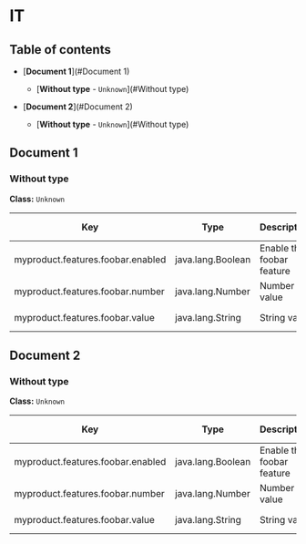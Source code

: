 
# IT



## Table of contents


* [**Document 1**](#Document 1)
  * [**Without type** - `Unknown`](#Without type)

* [**Document 2**](#Document 2)
  * [**Without type** - `Unknown`](#Without type)




## Document 1


### Without type
**Class:** `Unknown`

| Key | Type | Description | Default value | Deprecation | Environment variable| 
|-----|------|-------------|---------------|-------------| -------------| 
 | myproduct.features.foobar.enabled | java.lang.Boolean | Enable the foobar feature | true |  | `MYPRODUCT_FEATURES_FOOBAR_ENABLED` | 
 | myproduct.features.foobar.number | java.lang.Number | Number value | 12.99 |  | `MYPRODUCT_FEATURES_FOOBAR_NUMBER` | 
 | myproduct.features.foobar.value | java.lang.String | String value | Hello world |  | `MYPRODUCT_FEATURES_FOOBAR_VALUE` | 


## Document 2


### Without type
**Class:** `Unknown`

| Key | Type | Description | Default value | Deprecation | Environment variable| 
|-----|------|-------------|---------------|-------------| -------------| 
 | myproduct.features.foobar.enabled | java.lang.Boolean | Enable the foobar feature | true |  | `MYPRODUCT_FEATURES_FOOBAR_ENABLED` | 
 | myproduct.features.foobar.number | java.lang.Number | Number value | 12.99 |  | `MYPRODUCT_FEATURES_FOOBAR_NUMBER` | 
 | myproduct.features.foobar.value | java.lang.String | String value | Hello world |  | `MYPRODUCT_FEATURES_FOOBAR_VALUE` | 



